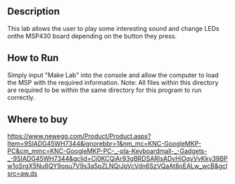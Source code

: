 ## Description
This lab allows the user to play some interesting sound and change LEDs onthe MSP430 board depending on the button they press.

## How to Run
Simply input "Make Lab" into the console and allow the computer to load the MSP with the required information. Note: All files within this directory are required to be within the same directory for this program to run correctly.


## Where to buy
https://www.newegg.com/Product/Product.aspx?Item=9SIADG45WH7344&ignorebbr=1&nm_mc=KNC-GoogleMKP-PC&cm_mmc=KNC-GoogleMKP-PC-_-pla-Keyboardmall-_-Gadgets-_-9SIADG45WH7344&gclid=Cj0KCQiAr93gBRDSARIsADvHiOqyVyKky39BPw1oSrgX5Nu6QY9oqu7V9s3a5pZLNQrJpVcVdn6SzVQaAt8oEALw_wcB&gclsrc=aw.ds
